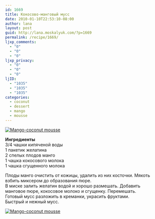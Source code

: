 ```yaml
---
id: 1669
title: Кокосово-манговый мусс
date: 2010-01-10T22:53:10-08:00
author: lana
layout: post
guid: http://lana.moskalyuk.com/?p=1669
permalink: /recipe/1669/
ljxp_comments:
  - "0"
  - "0"
  - "0"
ljxp_privacy:
  - "0"
  - "0"
  - "0"
ljID:
  - "1035"
  - "1035"
  - "1035"
categories:
  - coconut
  - dessert
  - mango
  - mousse
---
```

<a class="flickr-image alignnone" title="Mango-coconut mousse" href="http://www.flickr.com/photos/67405678@N00/4265325556/" target="_blank"><img src="http://farm5.static.flickr.com/4026/4265325556_3d5f70a4ef.jpg" alt="Mango-coconut mousse" /></a>

**Ингредиенты**  
3/4 чашки кипяченой воды  
1 пакетик желатина  
2 спелых плодов манго  
1 чашка кокосового молока  
1 чашка сгущенного молока

Плоды манго очистить от кожицы, удалить из них косточки. Мякоть взбить миксером до образования пюре.  
В миске залить желатин водой и хорошо размешать. Добавить манговое пюре, кокосовое молоко и сгущенку. Перемешать.  
Готовый мусс разложить в креманки, украсить фруктами.  
Быстрый и нежный мусс.

<a class="flickr-image alignnone" title="Mango-coconut mousse" href="http://www.flickr.com/photos/67405678@N00/4264574807/" target="_blank"><img src="http://farm3.static.flickr.com/2720/4264574807_afd9372acb.jpg" alt="Mango-coconut mousse" /></a>